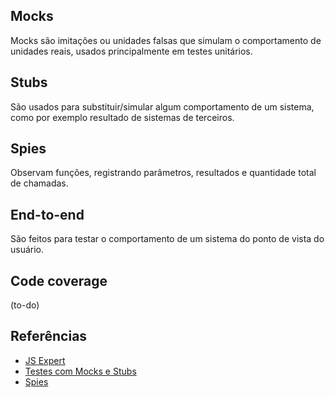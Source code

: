 ## Mocks

Mocks são imitações ou unidades falsas que simulam o comportamento de unidades reais, usados principalmente em testes unitários.

## Stubs

São usados para substituir/simular algum comportamento de um sistema, como por exemplo resultado de sistemas de terceiros.

## Spies

Observam funções, registrando parâmetros, resultados e quantidade total de chamadas.

## End-to-end

São feitos para testar o comportamento de um sistema do ponto de vista do usuário.

## Code coverage

(to-do)

## Referências

- [JS Expert](https://javascriptexpert.com.br/)
- [Testes com Mocks e Stubs](https://www.alura.com.br/artigos/testes-com-mocks-e-stubs)
- [Spies](https://sinonjs.org/releases/latest/spies/)
